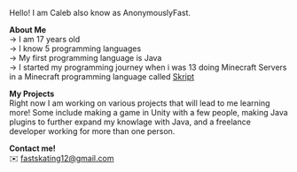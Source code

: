 Hello! I am Caleb also know as AnonymouslyFast.

**About Me** <br>
  -> I am 17 years old <br>
   -> I know 5 programming languages<br>
   -> My first programming language is Java<br>
   -> I started my programming journey when i was 13 doing Minecraft Servers in a Minecraft programming language called [Skript](https://github.com/SkriptLang/Skript)

**My Projects** <br>
Right now I am working on various projects that will lead to me learning more! Some include making a game in Unity with a few people, making Java plugins to further expand my knowlage with Java, and a freelance developer working for more than one person.


**Contact me!** <br>
✉️ fastskating12@gmail.com
